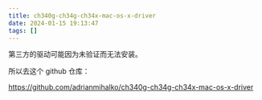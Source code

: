 ```yaml
---
title: ch340g-ch34g-ch34x-mac-os-x-driver
date: 2024-01-15 19:13:47
tags: []
---
```

第三方的驱动可能因为未验证而无法安装。

所以去这个 github 仓库：

https://github.com/adrianmihalko/ch340g-ch34g-ch34x-mac-os-x-driver

